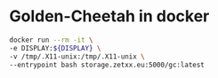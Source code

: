 # Golden-Cheetah in docker

```bash
docker run --rm -it \
-e DISPLAY:${DISPLAY} \
-v /tmp/.X11-unix:/tmp/.X11-unix \
--entrypoint bash storage.zetxx.eu:5000/gc:latest
```